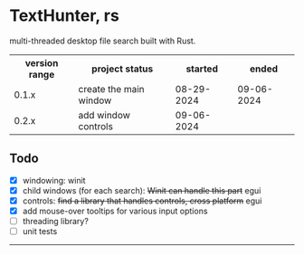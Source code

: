 # TextHunter, rs
multi-threaded desktop file search built with Rust.

<table>
	<tr>
		<th>version range</th>
		<th>project status</th>
		<th>started</th>
		<th>ended</th>
	</tr>
	<tr>
		<td>0.1.x</td>
		<td>create the main window</td>
		<td>08-29-2024</td>
		<td>09-06-2024</td>
	</tr>
	<tr>
		<td>0.2.x</td>
		<td>add window controls</td>
		<td>09-06-2024</td>
		<td></td>
	</tr>
</table>

## Todo
* [x] windowing: winit
* [x] child windows (for each search): ~~Winit can handle this part~~ egui
* [x] controls: ~~find a library that handles controls, cross platform~~ egui
* [x] add mouse-over tooltips for various input options
* [ ] threading library?
* [ ] unit tests

---
